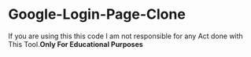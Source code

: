 # Google-Login-Page-Clone
If you are using this this code I am not responsible for any Act done with This Tool.**Only For Educational Purposes**
